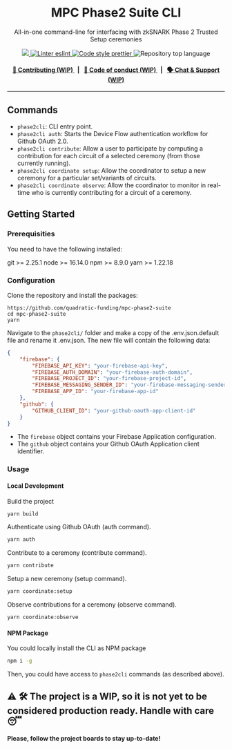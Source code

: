 <p align="center">
    <h1 align="center">
        MPC Phase2 Suite CLI
    </h1>
    <p align="center">All-in-one command-line for interfacing with zkSNARK Phase 2 Trusted Setup ceremonies</p>
</p>

<p align="center">
    <a href="https://github.com/quadratic-funding/mpc-phase2-suite" target="_blank">
        <img src="https://img.shields.io/badge/project-mpc--phase2--suite-blue">
    </a>
    <a href="https://eslint.org/" target="_blank">
        <img alt="Linter eslint" src="https://img.shields.io/badge/linter-eslint-8080f2?style=flat-square&logo=eslint">
    </a>
    <a href="https://prettier.io/" target="_blank">
        <img alt="Code style prettier" src="https://img.shields.io/badge/code%20style-prettier-f8bc45?style=flat-square&logo=prettier">
    </a>
    <img alt="Repository top language" src="https://img.shields.io/github/languages/top/quadratic-funding/mpc-phase2-suite?style=flat-square">
</p>

<div align="center">
    <h4>
        <a href="#">
            👥 Contributing (WIP)
        </a>
        <span>&nbsp;&nbsp;|&nbsp;&nbsp;</span>
        <a href="#">
            🤝 Code of conduct (WIP)
        </a>
        <span>&nbsp;&nbsp;|&nbsp;&nbsp;</span>
        <a href="#">
            🗣️ Chat &amp; Support (WIP)
        </a>
    </h4>
</div>

---

## Commands

-   `phase2cli`: CLI entry point.
-   `phase2cli auth`: Starts the Device Flow authentication workflow for Github OAuth 2.0.
-   `phase2cli contribute`: Allow a user to participate by computing a contribution for each circuit of a selected ceremony (from those currently running).
-   `phase2cli coordinate setup`: Allow the coordinator to setup a new ceremony for a particular set/variants of circuits.
-   `phase2cli coordinate observe`: Allow the coordinator to monitor in real-time who is currently contributing for a circuit of a ceremony.

## Getting Started

### Prerequisities

You need to have the following installed:

git >= 2.25.1
node >= 16.14.0
npm >= 8.9.0
yarn >= 1.22.18

### Configuration

Clone the repository and install the packages:

```
https://github.com/quadratic-funding/mpc-phase2-suite
cd mpc-phase2-suite
yarn
```

Navigate to the `phase2cli/` folder and make a copy of the .env.json.default file and rename it .env.json. The new file will contain the following data:

```json
{
    "firebase": {
        "FIREBASE_API_KEY": "your-firebase-api-key",
        "FIREBASE_AUTH_DOMAIN": "your-firebase-auth-domain",
        "FIREBASE_PROJECT_ID": "your-firebase-project-id",
        "FIREBASE_MESSAGING_SENDER_ID": "your-firebase-messaging-sender-id",
        "FIREBASE_APP_ID": "your-firebase-app-id"
    },
    "github": {
        "GITHUB_CLIENT_ID": "your-github-oauth-app-client-id"
    }
}
```

-   The `firebase` object contains your Firebase Application configuration.
-   The `github` object contains your Github OAuth Application client identifier.

### Usage

#### Local Development

Build the project

```bash
yarn build
```

Authenticate using Github OAuth (auth command).

```bash
yarn auth
```

Contribute to a ceremony (contribute command).

```bash
yarn contribute
```

Setup a new ceremony (setup command).

```bash
yarn coordinate:setup
```

Observe contributions for a ceremony (observe command).

```bash
yarn coordinate:observe
```

#### NPM Package

You could locally install the CLI as NPM package

```bash
npm i -g
```

Then, you could have access to `phase2cli` commands (as described above).

## ⚠️ 🛠 The project is a WIP, so it is not yet to be considered production ready. Handle with care 😴

**Please, follow the project boards to stay up-to-date!**
